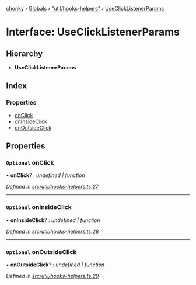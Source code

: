 [chonky](../README.md) › [Globals](../globals.md) › ["util/hooks-helpers"](../modules/_util_hooks_helpers_.md) › [UseClickListenerParams](_util_hooks_helpers_.useclicklistenerparams.md)

# Interface: UseClickListenerParams

## Hierarchy

* **UseClickListenerParams**

## Index

### Properties

* [onClick](_util_hooks_helpers_.useclicklistenerparams.md#optional-onclick)
* [onInsideClick](_util_hooks_helpers_.useclicklistenerparams.md#optional-oninsideclick)
* [onOutsideClick](_util_hooks_helpers_.useclicklistenerparams.md#optional-onoutsideclick)

## Properties

### `Optional` onClick

• **onClick**? : *undefined | function*

*Defined in [src/util/hooks-helpers.ts:27](https://github.com/TimboKZ/Chonky/blob/faab549/src/util/hooks-helpers.ts#L27)*

___

### `Optional` onInsideClick

• **onInsideClick**? : *undefined | function*

*Defined in [src/util/hooks-helpers.ts:28](https://github.com/TimboKZ/Chonky/blob/faab549/src/util/hooks-helpers.ts#L28)*

___

### `Optional` onOutsideClick

• **onOutsideClick**? : *undefined | function*

*Defined in [src/util/hooks-helpers.ts:29](https://github.com/TimboKZ/Chonky/blob/faab549/src/util/hooks-helpers.ts#L29)*
